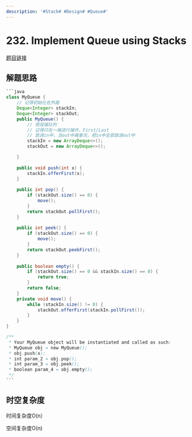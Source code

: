 ```yaml
---
description: '#Stack# #Design# #Queue#'
---
```


# 232. Implement Queue using Stacks

[题目链接](https://leetcode.com/problems/implement-queue-using-stacks/)

## 解题思路

````java
```java
class MyQueue {
    // 记得初始化在外面
    Deque<Integer> stackIn;
    Deque<Integer> stackOut;
    public MyQueue() {
        // 用双端队列
        // 记得只在一端进行操作，First/Last
        // 放进in中，当out中被拿光，把in中全部放进out中
        stackIn = new ArrayDeque<>();
        stackOut = new ArrayDeque<>();

    }
    
    public void push(int x) {
        stackIn.offerFirst(x);
    }
    
    public int pop() {
        if (stackOut.size() == 0) {
            move();
        }
        return stackOut.pollFirst();
    }
    
    public int peek() {
        if (stackOut.size() == 0) {
            move();
        }
        return stackOut.peekFirst();
    }
    
    public boolean empty() {
        if (stackOut.size() == 0 && stackIn.size() == 0) {
            return true;
        }
        return false;
    }
    private void move() {
        while (stackIn.size() != 0) {
            stackOut.offerFirst(stackIn.pollFirst());
        }
    }
}

/**
 * Your MyQueue object will be instantiated and called as such:
 * MyQueue obj = new MyQueue();
 * obj.push(x);
 * int param_2 = obj.pop();
 * int param_3 = obj.peek();
 * boolean param_4 = obj.empty();
 */
```
````

## 时空复杂度

时间复杂度O(n）&#x20;

空间复杂度O(n)
